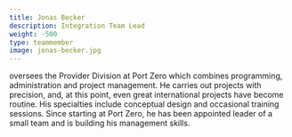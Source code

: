 ```yaml
---
title: Jonas Becker
description: Integration Team Lead
weight: -500
type: teammember
image: jonas-becker.jpg
---
```

oversees the Provider Division at Port Zero which combines programming, administration and project management.
He carries out projects with precision, and, at this point, even great international projects have become routine. His specialties include conceptual design and occasional training sessions.
Since starting at Port Zero, he has been appointed leader of a small team and is building his management
skills.
